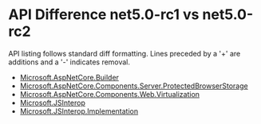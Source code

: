 # API Difference net5.0-rc1 vs net5.0-rc2

API listing follows standard diff formatting. Lines preceded by a '+' are
additions and a '-' indicates removal.

* [Microsoft.AspNetCore.Builder](5.0-rc2_Microsoft.AspNetCore.Builder.md)
* [Microsoft.AspNetCore.Components.Server.ProtectedBrowserStorage](5.0-rc2_Microsoft.AspNetCore.Components.Server.ProtectedBrowserStorage.md)
* [Microsoft.AspNetCore.Components.Web.Virtualization](5.0-rc2_Microsoft.AspNetCore.Components.Web.Virtualization.md)
* [Microsoft.JSInterop](5.0-rc2_Microsoft.JSInterop.md)
* [Microsoft.JSInterop.Implementation](5.0-rc2_Microsoft.JSInterop.Implementation.md)

